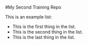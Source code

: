 #My Second Training Repo

This is an example list:
* This is the first thing in the list.
* This is the second thing in the list.
* This is the last thing in the list.

